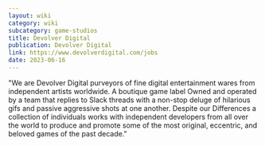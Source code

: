 ```yaml
---
layout: wiki
category: wiki
subcategory: game-studios
title: Devolver Digital
publication: Devolver Digital
link: https://www.devolverdigital.com/jobs
date: 2023-06-16
---
```


"We are Devolver Digital purveyors of fine digital entertainment wares from independent artists worldwide. A boutique game label
Owned and operated by a team that replies to Slack threads with a non-stop deluge of hilarious gifs and passive aggressive shots at one another. Despite our Differences a collection of individuals works with independent developers from all over the world to produce and promote some of the most original, eccentric, and beloved games of the past decade."
